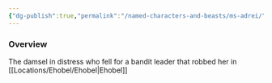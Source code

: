 ```yaml
---
{"dg-publish":true,"permalink":"/named-characters-and-beasts/ms-adrei/","tags":["NPC"],"noteIcon":"","created":"2024-07-17T21:05:36.807+01:00","updated":"2024-12-31T20:02:46.377+00:00"}
---
```



### Overview
The damsel in distress who fell for a bandit leader that robbed her in [[Locations/Ehobel/Ehobel\|Ehobel]]